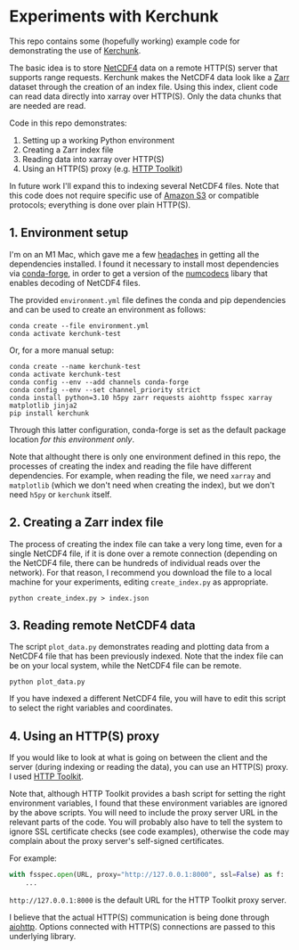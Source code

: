 # Experiments with Kerchunk

This repo contains some (hopefully working) example code for demonstrating the use of [Kerchunk](https://fsspec.github.io/kerchunk/).

The basic idea is to store [NetCDF4](https://www.unidata.ucar.edu/software/netcdf/) data on a remote HTTP(S) server that supports range requests. Kerchunk makes the NetCDF4 data look like a [Zarr](https://zarr.readthedocs.io/) dataset through the creation of an index file. Using this index, client code can read data directly into xarray over HTTP(S). Only the data chunks that are needed are read.

Code in this repo demonstrates:
1. Setting up a working Python environment
2. Creating a Zarr index file
3. Reading data into xarray over HTTP(S)
4. Using an HTTP(S) proxy (e.g. [HTTP Toolkit](https://httptoolkit.tech/python/))

In future work I'll expand this to indexing several NetCDF4 files. Note that this code does not require specific use of [Amazon S3](https://aws.amazon.com/s3/) or compatible protocols; everything is done over plain HTTP(S).

## 1. Environment setup

I'm on an M1 Mac, which gave me a few [headaches](https://github.com/fsspec/kerchunk/issues/195) in getting all the dependencies installed. I found it necessary to install most dependencies via [conda-forge](https://conda-forge.org), in order to get a version of the [numcodecs](https://numcodecs.readthedocs.io/) libary that enables decoding of NetCDF4 files.

The provided `environment.yml` file defines the conda and pip dependencies and can be used to create an environment as follows:
```
conda create --file environment.yml
conda activate kerchunk-test
```

Or, for a more manual setup:
```
conda create --name kerchunk-test
conda activate kerchunk-test
conda config --env --add channels conda-forge 
conda config --env --set channel_priority strict
conda install python=3.10 h5py zarr requests aiohttp fsspec xarray matplotlib jinja2
pip install kerchunk
```
Through this latter configuration, conda-forge is set as the default package location _for this environment only_.


Note that althought there is only one environment defined in this repo, the processes of creating the index and reading the file have different dependencies. For example, when reading the file, we need `xarray` and `matplotlib` (which we don't need when creating the index), but we don't need `h5py` or `kerchunk` itself.

## 2. Creating a Zarr index file
The process of creating the index file can take a very long time, even for a single NetCDF4 file, if it is done over a remote connection (depending on the NetCDF4 file, there can be hundreds of individual reads over the network). For that reason, I recommend you download the file to a local machine for your experiments, editing `create_index.py` as appropriate.

```
python create_index.py > index.json
```

## 3. Reading remote NetCDF4 data
The script `plot_data.py` demonstrates reading and plotting data from a NetCDF4 file that has been previously indexed. Note that the index file can be on your local system, while the NetCDF4 file can be remote.

```
python plot_data.py
```

If you have indexed a different NetCDF4 file, you will have to edit this script to select the right variables and coordinates.


## 4. Using an HTTP(S) proxy
If you would like to look at what is going on between the client and the server (during indexing or reading the data), you can use an HTTP(S) proxy. I used [HTTP Toolkit](https://httptoolkit.tech/python/).

Note that, although HTTP Toolkit provides a bash script for setting the right environment variables, I found that these environment variables are ignored by the above scripts. You will need to include the proxy server URL in the relevant parts of the code. You will probably also have to tell the system to ignore SSL certificate checks (see code examples), otherwise the code may complain about the proxy server's self-signed certificates.

For example:
```python
with fsspec.open(URL, proxy="http://127.0.0.1:8000", ssl=False) as f:
    ...
```
`http://127.0.0.1:8000` is the default URL for the HTTP Toolkit proxy server.

I believe that the actual HTTP(S) communication is being done through [aiohttp](https://docs.aiohttp.org/). Options connected with HTTP(S) connections are passed to this underlying library.

